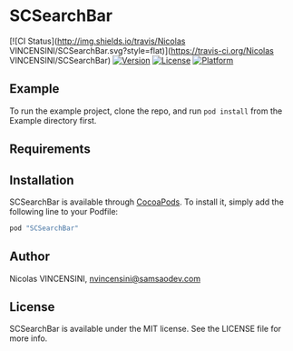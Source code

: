 # SCSearchBar

[![CI Status](http://img.shields.io/travis/Nicolas VINCENSINI/SCSearchBar.svg?style=flat)](https://travis-ci.org/Nicolas VINCENSINI/SCSearchBar)
[![Version](https://img.shields.io/cocoapods/v/SCSearchBar.svg?style=flat)](http://cocoapods.org/pods/SCSearchBar)
[![License](https://img.shields.io/cocoapods/l/SCSearchBar.svg?style=flat)](http://cocoapods.org/pods/SCSearchBar)
[![Platform](https://img.shields.io/cocoapods/p/SCSearchBar.svg?style=flat)](http://cocoapods.org/pods/SCSearchBar)

## Example

To run the example project, clone the repo, and run `pod install` from the Example directory first.

## Requirements

## Installation

SCSearchBar is available through [CocoaPods](http://cocoapods.org). To install
it, simply add the following line to your Podfile:

```ruby
pod "SCSearchBar"
```

## Author

Nicolas VINCENSINI, nvincensini@samsaodev.com

## License

SCSearchBar is available under the MIT license. See the LICENSE file for more info.
